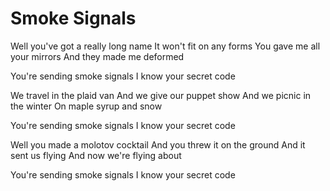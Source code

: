 # Smoke Signals

Well you've got a really long name
It won't fit on any forms
You gave me all your mirrors
And they made me deformed

You're sending smoke signals
I know your secret code

We travel in the plaid van
And we give our puppet show
And we picnic in the winter
On maple syrup and snow

You're sending smoke signals
I know your secret code

Well you made a molotov cocktail
And you threw it on the ground
And it sent us flying
And now we're flying about

You're sending smoke signals
I know your secret code
